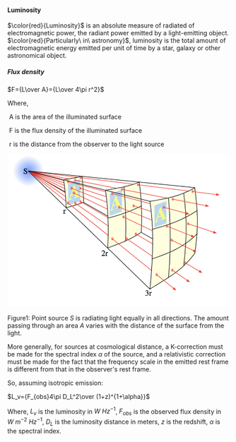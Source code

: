 
#### Luminosity

$\color{red}{Luminosity}$ is an absolute measure of radiated of electromagnetic power, the radiant power emitted by a light-emitting object. $\color{red}{Particularly\ in\ astronomy}$, luminosity is the total amount of electromagnetic energy emitted per unit of time by a star, galaxy or other astronomical object.

##### Flux density

$F={L\over A}={L\over 4\pi r^2}$

Where,

​	A is the area of the illuminated surface

​	F is the flux density of the illuminated surface

​	r is the distance from the observer to the light source

![Flux](/flux_density.png)

Figure1: Point source *S* is radiating light equally in all directions. The amount passing through an area *A* varies with the distance of the surface from the light.

More generally, for sources at cosmological distance, a K-correction must be made for the spectral index $\alpha$ of the source, and a relativistic correction must be made for the fact that the frequency scale in the emitted rest frame is different from that in the observer's rest frame. 

So, assuming isotropic emission:

$L_v={F_{obs}4\pi D_L^2\over (1+z)^{1+\alpha}}$

Where, $L_v$ is the luminosity in $W\ Hz^{-1}$, $F_{obs}$ is the observed flux density in $W\ m^{-2}\ Hz^{-1}$, $D_L$ is the luminosity distance in meters, $z$ is the redshift, $\alpha$ is the spectral index.











